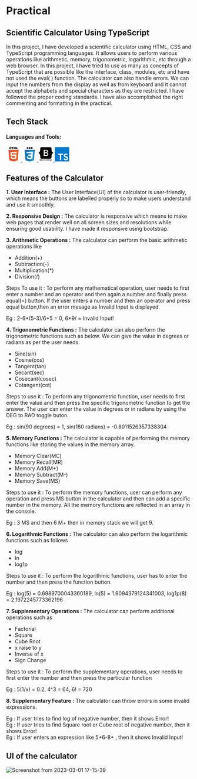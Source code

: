 # Practical
## Scientific Calculator Using TypeScript
In this project, I have developed a scientific calculator using HTML, CSS and TypeScript programming languages.
It allows users to perform various operations like arithmetic, memory, trigonometric, logarithmic, etc through a web browser.
In this project, I have tried to use as many as concepts of TypeScript that are possible like the interface, class, modules, etc and 
have not used the eval( ) function. The calculator can also handle errors. We can input the numbers from the display as well as 
from keyboard and it cannot accept the alphabets and special characters as they are restricted. I have followed the proper coding standards. 
I have also accomplished the right commenting and formatting in the practical.

## Tech Stack
<h4 align="left">Languages and Tools:</h4>
<p align="left">
    <a href="https://www.w3.org/html/" target="_blank" rel="noreferrer">
    <img src="https://raw.githubusercontent.com/devicons/devicon/master/icons/html5/html5-original-wordmark.svg" alt="html5" width="40" height="40"/> 
    </a>
  <a href="https://www.w3schools.com/css/" target="_blank" rel="noreferrer">
    <img src="https://raw.githubusercontent.com/devicons/devicon/master/icons/css3/css3-original-wordmark.svg" alt="css3" width="40" height="40"/> 
    </a>
  </a> 
  <a href="https://getbootstrap.com" target="_blank" rel="noreferrer">
  <img src="https://raw.githubusercontent.com/devicons/devicon/master/icons/bootstrap/bootstrap-plain-wordmark.svg" alt="bootstrap" width="40" height="40"/> 
  </a>
  <a href="https://www.typescriptlang.org/" target="_blank" rel="noreferrer"> 
  <img src="https://raw.githubusercontent.com/devicons/devicon/master/icons/typescript/typescript-original.svg" alt="typescript" width="40" height="40"/>
  </a>
</p>

## Features of the Calculator
<strong>1. User Interface :</strong> The User Interface(UI) of the calculator is user-friendly, which means the buttons are labelled properly so to make users understand and use it smoothly.

<strong>2. Responsive Design :</strong> The calculator is responsive which means to make web pages that render well on all screen sizes and resolutions while ensuring good usability.
I have made it responsive using bootstrap.

<strong>3. Arithmetic Operations :</strong> The calculator can perform the basic arithmetic operations like
<ul><li>Addition(+)</li>
<li>Subtraction(-)</li>
<li>Multiplication(*)</li>
<li>Division(/)</li></ul>
<p>Steps To use it : To perform any mathematical operation, user needs to first enter a number and an operator and then again a number and finally press  equal(=) button. If the user enters a number and then an operator and press equal button,then an error mesage as Invalid Input is displayed.</p>
<p>Eg : 2-6*(5-3)/6+5 = 0, 6*9/ = Invalid Input!</p>


<strong>4. Trigonometric Functions :</strong> The calculator can also perform the trigonometric functions such as below. We can give the value in degrees or radians as per the user needs.
<ul><li>Sine(sin)</li>
<li>Cosine(cos)</li>
<li>Tangent(tan)</li>
<li>Secant(sec)</li>
<li>Cosecant(cosec)</li>
<li>Cotangent(cot)</li></ul>
<p>Steps to use it : To perform any trigonometric function, user needs to first enter the value and then press the specific trigonometric function to get the answer. The user can enter the value in degrees or in radians by using the DEG to RAD toggle buton.</p>
<p>Eg : sin(90 degrees) = 1, sin(180 radians) = -0.8011526357338304</p>

<strong>5. Memory Functions :</strong> The calculator is capable of performing the memory functions like storing the values in the memory array.
<ul><li>Memory Clear(MC)</li>
<li>Memory Recall(MR)</li>
<li>Memory Add(M+)</li>
<li>Memory Subtract(M-)</li>
<li>Memory Save(MS)</li></ul>
<p>Steps to use it : To perform the memory functions, user can perform any operation and press MS button in the calculator and then can add a specific number in the memory. All the memory functions are reflected in an array in the console.</p>
<p>Eg : 3 MS and then 6 M+ then in memory stack we will get 9.</p>

<strong>6. Logarithmic Functions :</strong> The calculator can also perform the logarithmic functions such as follows
<ul><li>log</li>
<li>ln</li>
<li>log1p</li></ul>
<p>Steps to use it : To perform the logorithmic functions, user has to enter the number and then press the function button.</p>
<p>Eg : log(5) = 0.6989700043360189, ln(5) = 1.6094379124341003, log1p(8) = 2.1972245773362196</p>

<strong>7. Supplementary Operations :</strong> The calculator can perform additional operations such as 
<ul><li>Factorial</li>
<li>Square</li>
<li>Cube Root</li>
<li>x raise to y</li>
<li>Inverse of x</li>
<li>Sign Change</li></ul>
<p>Steps to use it : To perform the supplementary operations, user needs to first enter the number and then press the particular function</p>
<p>Eg : 5(1/x) = 0.2, 4^3 = 64, 6! = 720</p>

<strong>8. Supplementary Feature :</strong> The calculator can throw errors in some invalid expressions.
<p>
Eg : If user tries to find log of negative number, then it shows Error!<br>
Eg : If user tries to find Square root or Cube root of negative number, then it shows Error!<br>
Eg : If user enters an expression like 5+6-8* , then it shows Invalid Input!
</p>


## UI of the calculator
![Screenshot from 2023-03-01 17-15-39](https://user-images.githubusercontent.com/122269010/222130570-dbe2a39e-7fa0-4d9a-97f1-ca65638ae73b.png)


 
